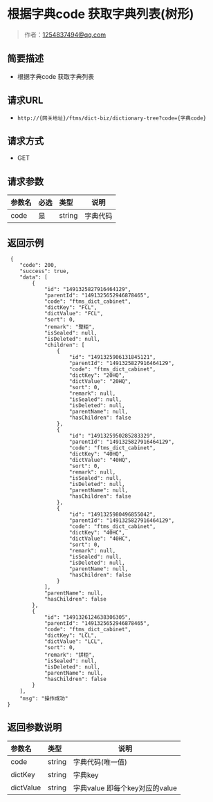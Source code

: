 # 根据字典code 获取字典列表(树形)

> 作者：1254837494@qq.com

## 简要描述

- 根据字典code 获取字典列表

## 请求URL
- `http://{网关地址}/ftms/dict-biz/dictionary-tree?code={字典code}`
  
## 请求方式
- GET 

## 请求参数

|参数名|必选|类型|说明|
|:----    |:---|:----- |-----   |
|code|是|string|字典代码|

## 返回示例 

``` 
 {
    "code": 200,
    "success": true,
    "data": [
        {
            "id": "1491325827916464129",
            "parentId": "1491325652946878465",
            "code": "ftms_dict_cabinet",
            "dictKey": "FCL",
            "dictValue": "FCL",
            "sort": 0,
            "remark": "整柜",
            "isSealed": null,
            "isDeleted": null,
            "children": [
                {
                    "id": "1491325906131845121",
                    "parentId": "1491325827916464129",
                    "code": "ftms_dict_cabinet",
                    "dictKey": "20HQ",
                    "dictValue": "20HQ",
                    "sort": 0,
                    "remark": null,
                    "isSealed": null,
                    "isDeleted": null,
                    "parentName": null,
                    "hasChildren": false
                },
                {
                    "id": "1491325950285283329",
                    "parentId": "1491325827916464129",
                    "code": "ftms_dict_cabinet",
                    "dictKey": "40HQ",
                    "dictValue": "40HQ",
                    "sort": 0,
                    "remark": null,
                    "isSealed": null,
                    "isDeleted": null,
                    "parentName": null,
                    "hasChildren": false
                },
                {
                    "id": "1491325980496855042",
                    "parentId": "1491325827916464129",
                    "code": "ftms_dict_cabinet",
                    "dictKey": "40HC",
                    "dictValue": "40HC",
                    "sort": 0,
                    "remark": null,
                    "isSealed": null,
                    "isDeleted": null,
                    "parentName": null,
                    "hasChildren": false
                }
            ],
            "parentName": null,
            "hasChildren": false
        },
        {
            "id": "1491326124638306305",
            "parentId": "1491325652946878465",
            "code": "ftms_dict_cabinet",
            "dictKey": "LCL",
            "dictValue": "LCL",
            "sort": 0,
            "remark": "拼柜",
            "isSealed": null,
            "isDeleted": null,
            "parentName": null,
            "hasChildren": false
        }
    ],
    "msg": "操作成功"
}
```

## 返回参数说明 

|参数名|类型|说明|
|:-----  |:-----|-----                           |
|code |string   |字典代码(唯一值)  |
|dictKey |string   |字典key  |
|dictValue |string   |字典value  即每个key对应的value  |